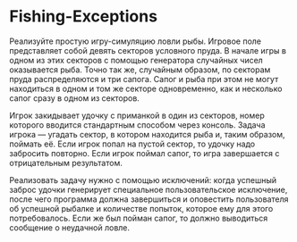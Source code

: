 # Fishing-Exceptions


Реализуйте простую игру-симуляцию ловли рыбы. Игровое поле представляет собой девять секторов условного пруда. В начале игры в одном из этих секторов с помощью генератора случайных чисел оказывается рыба. Точно так же, случайным образом, по секторам пруда распределяются и три сапога. Сапог и рыба при этом не могут находиться в одном и том же секторе одновременно, как и несколько сапог сразу в одном из секторов.

Игрок закидывает удочку с приманкой в один из секторов, номер которого вводится стандартным способом через консоль. Задача игрока — угадать сектор, в котором находится рыба и, таким образом, поймать её. Если игрок попал на пустой сектор, то удочку надо забросить повторно. Если игрок поймал сапог, то игра завершается с отрицательным результатом.

Реализовать задачу нужно с помощью исключений: когда успешный заброс удочки генерирует специальное пользовательское исключение, после чего программа должна завершиться и оповестить пользователя об успешной рыбалке и количестве попыток, которое ему для этого потребовалось. Если же был пойман сапог, то должно выводиться сообщение о неудачной ловле.
